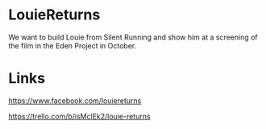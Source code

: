 LouieReturns
============

We want to build Louie from Silent Running and show him at a screening of the film in the Eden Project in October. 

Links
=====

https://www.facebook.com/louiereturns

https://trello.com/b/isMclEk2/louie-returns
